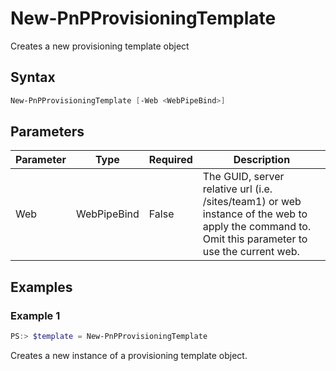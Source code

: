 # New-PnPProvisioningTemplate
Creates a new provisioning template object
## Syntax
```powershell
New-PnPProvisioningTemplate [-Web <WebPipeBind>]
```


## Parameters
Parameter|Type|Required|Description
---------|----|--------|-----------
|Web|WebPipeBind|False|The GUID, server relative url (i.e. /sites/team1) or web instance of the web to apply the command to. Omit this parameter to use the current web.|
## Examples

### Example 1
```powershell
PS:> $template = New-PnPProvisioningTemplate
```
Creates a new instance of a provisioning template object.
